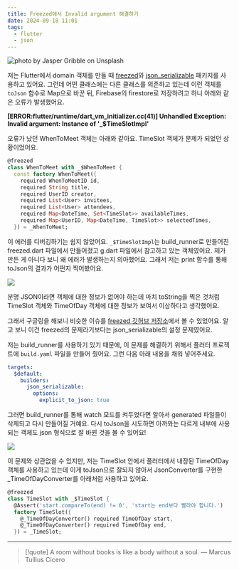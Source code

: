 ```yaml
---
title: Freezed에서 Invalid argument 해결하기
date: 2024-09-18 11:01
tags:
  - flutter
  - json
---
```


![photo by Jasper Gribble on Unsplash](https://images.unsplash.com/photo-1725060555163-c1fd4f569925?crop=entropy&cs=srgb&fm=jpg&ixid=M3w2NDU1OTF8MHwxfHJhbmRvbXx8fHx8fHx8fDE3MjY2MjQ4NjR8&ixlib=rb-4.0.3&q=85&w=768&h=432)

저는 Flutter에서 domain 객체를 만들 때 [freezed]()와 [json_serializable](https://pub.dev/packages/json_serializable) 패키지를 사용하고 있어요. 그런데 어떤 클래스에는 다른 클래스를 의존하고 있는데 이런 객체를 `toJson` 함수로 Map으로 바꾼 뒤,  Firebase의 firestore로 저장하려고 하니 아래와 같은 오류가 발생했어요.

**[ERROR:flutter/runtime/dart_vm_initializer.cc(41)] Unhandled Exception: Invalid argument: Instance of '_$TimeSlotImpl'**

오류가 났던 WhenToMeet 객체는 아래와 같아요. TimeSlot 객체가 문제가 되었던 상황이었어요.

```dart
@freezed
class WhenToMeet with _$WhenToMeet {
  const factory WhenToMeet({
    required WhenToMeetID id,
    required String title,
    required UserID creator,
    required List<User> invitees,
    required List<User> attendees,
    required Map<DateTime, Set<TimeSlot>> availableTimes,
    required Map<UserID, Map<DateTime, TimeSlot>> selectedTimes,
  }) = _WhenToMeet;
```

이 에러를 디버깅하기는 쉽지 않았어요. `_$TimeSlotImpl`는 build_runner로 만들어진 freezed.dart 파일에서 만들어졌고 g.dart 파일에서 참고하고 있는 객체였어요. 제가 만든 게 아니다 보니 왜 에러가 발생하는지 의아했어요. 그래서 저는 print 함수를 통해 toJson의 결과가 어떤지 찍어봤어요.

![](assets/202409181101-20240918111836619.webp)

분명 JSON이라면 객체에 대한 정보가 없어야 하는데 마치 toString을 찍은 것처럼 TimeSlot 객체와 TimeOfDay 객체에 대한 정보가 보여서 이상하다고 생각했어요.

그래서 구글링을 해보니 비슷한 이슈를 [freezed 깃허브 저장소](https://github.com/rrousselGit/freezed/issues/232)에서 볼 수 있었어요. 알고 보니 이건 freezed의 문제라기보다는 json_serializable의 설정 문제였어요. 

저는 build_runner를 사용하기 있기 때문에, 이 문제를 해결하기 위해서 플러터 프로젝트에 `build.yaml` 파일을 만들어 줬어요. 그런 다음 아래 내용을 채워 넣어주세요.

```yaml
targets:
  $default:
    builders:
      json_serializable:
        options:
          explicit_to_json: true
```

그러면 build_runner를 통해 watch 모드를 켜두었다면 알아서 generated 파일들이 삭제되고 다시 만들어질 거예요. 다시 toJson을 시도하면 아까와는 다르게 내부에 사용되는 객체도 json 형식으로 잘 바뀐 것을 볼 수 있어요!

![](assets/202409181101-20240918111832493.webp)

이 문제와 상관없을 수 있지만, 저는 TimeSlot 안에서 플러터에서 내장된 TimeOfDay 객체를 사용하고 있는데 이게 toJson으로 잘되지 않아서 JsonConverter를 구현한 \_TimeOfDayConverter를 아래처럼 사용하고 있어요.

```dart
@freezed
class TimeSlot with _$TimeSlot {
  @Assert('start.compareTo(end) != 0', 'start는 end보다 빨라야 합니다.')
  factory TimeSlot({
    @_TimeOfDayConverter() required TimeOfDay start,
    @_TimeOfDayConverter() required TimeOfDay end,
  }) = _TimeSlot;
```

---

> [!quote] A room without books is like a body without a soul.
> — Marcus Tullius Cicero